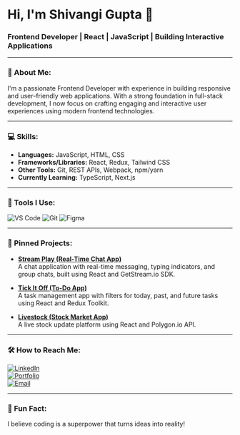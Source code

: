 # Hi, I'm Shivangi Gupta 👋

### Frontend Developer | React | JavaScript | Building Interactive Applications

---

### 🌟 About Me:
I'm a passionate Frontend Developer with experience in building responsive and user-friendly web applications. With a strong foundation in full-stack development, I now focus on crafting engaging and interactive user experiences using modern frontend technologies.

---

### 💻 Skills:
- **Languages:** JavaScript, HTML, CSS
- **Frameworks/Libraries:** React, Redux, Tailwind CSS
- **Other Tools:** Git, REST APIs, Webpack, npm/yarn
- **Currently Learning:** TypeScript, Next.js

---

### 🔧 Tools I Use:
![VS Code](https://img.shields.io/badge/Editor-VS%20Code-blue?style=for-the-badge&logo=visualstudiocode&logoColor=white)
![Git](https://img.shields.io/badge/Version%20Control-Git-orange?style=for-the-badge&logo=git&logoColor=white)
![Figma](https://img.shields.io/badge/Design-Figma-purple?style=for-the-badge&logo=figma&logoColor=white)

---

### 📌 Pinned Projects:
- **[Stream Play (Real-Time Chat App)](https://github.com/shiv-anya/stream_play)**  
  A chat application with real-time messaging, typing indicators, and group chats, built using React and GetStream.io SDK.

- **[Tick It Off (To-Do App)](https://github.com/shiv-anya/to-do)**  
  A task management app with filters for today, past, and future tasks using React and Redux Toolkit.

- **[Livestock (Stock Market App)](https://github.com/shiv-anya/livestock)**  
  A live stock update platform using React and Polygon.io API.

---

### 🛠️ How to Reach Me:
[![LinkedIn](https://img.shields.io/badge/LinkedIn-Connect-blue?style=for-the-badge&logo=linkedin)](https://www.linkedin.com/in/shiv-anya)  
[![Portfolio](https://img.shields.io/badge/Portfolio-Visit-green?style=for-the-badge&logo=internetexplorer)](https://shiv-anya.netlify.app/)  
[![Email](https://img.shields.io/badge/Email-Send-red?style=for-the-badge&logo=gmail)](mailto:sg90883@gmail.com)

---

### 🌱 Fun Fact:
I believe coding is a superpower that turns ideas into reality!
